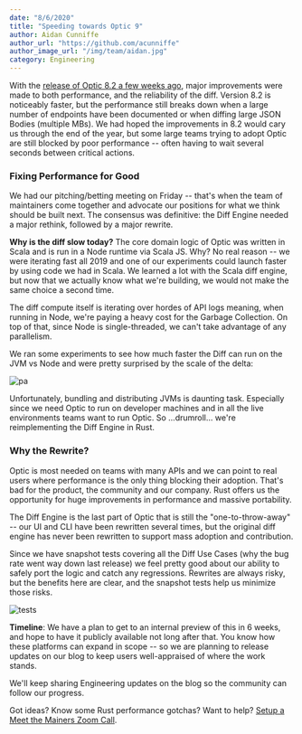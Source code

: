```yaml
---
date: "8/6/2020"
title: "Speeding towards Optic 9"
author: Aidan Cunniffe
author_url: "https://github.com/acunniffe"
author_image_url: "/img/team/aidan.jpg"
category: Engineering
---
```


With the [release of Optic 8.2 a few weeks ago](/blog/release-8.2), major improvements were made to both performance, and the reliability of the diff. Version 8.2 is noticeably faster, but the performance still breaks down when a large number of endpoints have been documented or when diffing large JSON Bodies (multiple MBs). We had hoped the improvements in 8.2 would cary us through the end of the year, but some large teams trying to adopt Optic are still blocked by poor performance -- often having to wait several seconds between critical actions.

<!--truncate-->

### Fixing Performance for Good
We had our pitching/betting meeting on Friday -- that's when the team of maintainers come together and advocate our positions for what we think should be built next. The consensus was definitive: the Diff Engine needed a major rethink, followed by a major rewrite.

**Why is the diff slow today?** The core domain logic of Optic was written in Scala and is run in a Node runtime via Scala JS. Why? No real reason -- we were iterating fast all 2019 and one of our experiments could launch faster by using code we had in Scala. We learned a lot with the Scala diff engine, but now that we actually know what we're building, we would not make the same choice a second time.

The diff compute itself is iterating over hordes of API logs meaning, when running in Node, we're paying a heavy cost for the Garbage Collection. On top of that, since Node is single-threaded, we can't take advantage of any parallelism.

We ran some experiments to see how much faster the Diff can run on the JVM vs Node and were pretty surprised by the scale of the delta:

![pa](/img/blog-content/parallel.png)

Unfortunately, bundling and distributing JVMs is daunting task. Especially since we need Optic to run on developer machines and in all the live environments teams want to run Optic. So ...drumroll... we're reimplementing the Diff Engine in Rust.

### Why the Rewrite?

Optic is most needed on teams with many APIs and we can point to real users where performance is the only thing blocking their adoption. That's bad for the product, the community and our company. Rust offers us the opportunity for huge improvements in performance and massive portability.

The Diff Engine is the last part of Optic that is still the "one-to-throw-away" -- our UI and CLI have been rewritten several times, but the original diff engine has never been rewritten to support mass adoption and contribution.

Since we have snapshot tests covering all the Diff Use Cases (why the bug rate went way down last release) we feel pretty good about our ability to safely port the logic and catch any regressions. Rewrites are always risky, but the benefits here are clear, and the snapshot tests help us minimize those risks.

![tests](/img/blog-content/domain-tests.png)

**Timeline**: We have a plan to get to an internal preview of this in 6 weeks, and hope to have it publicly available not long after that. You know how these platforms can expand in scope -- so we are planning to release updates on our blog to keep users well-appraised of where the work stands.

We'll keep sharing Engineering updates on the blog so the community can follow our progress.

Got ideas? Know some Rust performance gotchas? Want to help? [Setup a Meet the Mainers Zoom Call](/docs/community).
